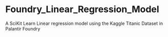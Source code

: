# Foundry_Linear_Regression_Model
A SciKit Learn Linear regression model using the Kaggle Titanic Dataset in Palantir Foundry
